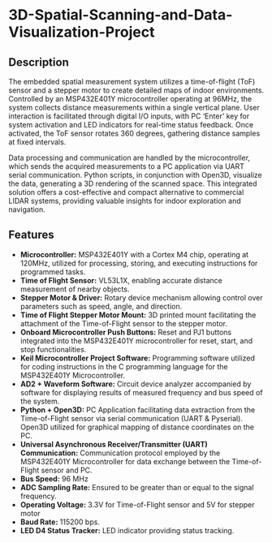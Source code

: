 # 3D-Spatial-Scanning-and-Data-Visualization-Project
## Description
The embedded spatial measurement system utilizes a time-of-flight (ToF) sensor and a stepper motor to create detailed maps of indoor environments. Controlled by an MSP432E401Y microcontroller operating at 96MHz, the system collects distance measurements within a single vertical plane. User interaction is facilitated through digital I/O inputs, with PC ‘Enter’ key for system activation and LED indicators for real-time status feedback. Once activated, the ToF sensor rotates 360 degrees, gathering distance samples at fixed intervals.

Data processing and communication are handled by the microcontroller, which sends the acquired measurements to a PC application via UART serial communication. Python scripts, in conjunction with Open3D, visualize the data, generating a 3D rendering of the scanned space. This integrated solution offers a cost-effective and compact alternative to commercial LIDAR systems, providing valuable insights for indoor exploration and navigation.

## Features
- **Microcontroller:** MSP432E401Y with a Cortex M4 chip, operating at 120MHz, utilized for processing, storing, and executing instructions for programmed tasks.
- **Time of Flight Sensor:** VL53L1X, enabling accurate distance measurement of nearby objects.
- **Stepper Motor & Driver:** Rotary device mechanism allowing control over parameters such as speed, angle, and direction.
- **Time of Flight Stepper Motor Mount:** 3D printed mount facilitating the attachment of the Time-of-Flight sensor to the stepper motor.
- **Onboard Microcontroller Push Buttons:** Reset and PJ1 buttons integrated into the MSP432E401Y microcontroller for reset, start, and stop functionalities.
- **Keil Microcontroller Project Software:** Programming software utilized for coding instructions in the C programming language for the MSP432E401Y Microcontroller.
- **AD2 + Waveform Software:** Circuit device analyzer accompanied by software for displaying results of measured frequency and bus speed of the system.
- **Python + Open3D:** PC Application facilitating data extraction from the Time-of-Flight sensor via serial communication (UART & Pyserial). Open3D utilized for graphical mapping of distance coordinates on the PC.
- **Universal Asynchronous Receiver/Transmitter (UART) Communication:** Communication protocol employed by the MSP432E401Y Microcontroller for data exchange between the Time-of-Flight sensor and PC.
- **Bus Speed:** 96 MHz
- **ADC Sampling Rate:** Ensured to be greater than or equal to the signal frequency.
- **Operating Voltage:** 3.3V for Time-of-Flight sensor and 5V for stepper motor
- **Baud Rate:** 115200 bps.
- **LED D4 Status Tracker:** LED indicator providing status tracking.
